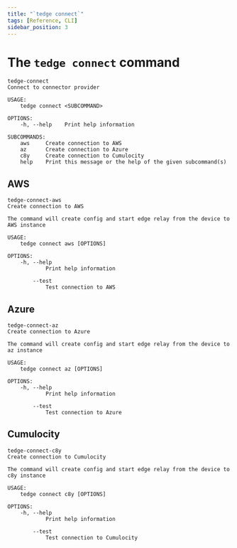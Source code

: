 ```yaml
---
title: "`tedge connect`"
tags: [Reference, CLI]
sidebar_position: 3
---
```


# The `tedge connect` command

```console title="tedge connect"
tedge-connect 
Connect to connector provider

USAGE:
    tedge connect <SUBCOMMAND>

OPTIONS:
    -h, --help    Print help information

SUBCOMMANDS:
    aws     Create connection to AWS
    az      Create connection to Azure
    c8y     Create connection to Cumulocity
    help    Print this message or the help of the given subcommand(s)
```

## AWS

```console title="tedge connect aws"
tedge-connect-aws 
Create connection to AWS

The command will create config and start edge relay from the device to AWS instance

USAGE:
    tedge connect aws [OPTIONS]

OPTIONS:
    -h, --help
            Print help information

        --test
            Test connection to AWS
```

## Azure

```console title="tedge connect az"
tedge-connect-az 
Create connection to Azure

The command will create config and start edge relay from the device to az instance

USAGE:
    tedge connect az [OPTIONS]

OPTIONS:
    -h, --help
            Print help information

        --test
            Test connection to Azure
```

## Cumulocity

```console title="tedge connect c8y"
tedge-connect-c8y 
Create connection to Cumulocity

The command will create config and start edge relay from the device to c8y instance

USAGE:
    tedge connect c8y [OPTIONS]

OPTIONS:
    -h, --help
            Print help information

        --test
            Test connection to Cumulocity
```
